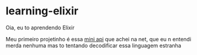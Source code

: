 # learning-elixir

Oia, eu to aprendendo Elixir

Meu primeiro projetinho é essa [mini api](/json-api) que achei na net, que eu n entendi merda nenhuma mas to tentando decodificar essa linguagem estranha

